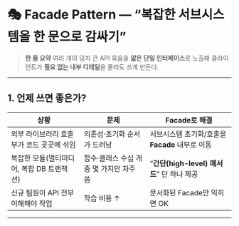 # 🎭 Facade Pattern — “복잡한 서브시스템을 한 문으로 감싸기”

> **한 줄 요약**
> 여러 개의 덩치 큰 API 묶음을 **얇은 단일 인터페이스**로 노출해
> 클라이언트가 **필요 없는 내부 디테일**을 몰라도 쓰게 만든다.

---

## 1. 언제 쓰면 좋은가?

| 상황                        | 문제                       | Facade로 해결                       |
| ------------------------- | ------------------------ | -------------------------------- |
| 외부 라이브러리 호출부가 코드 곳곳에 섞임   | 의존성·초기화 순서가 드러남          | 서브시스템 초기화/호출을 **Facade** 내부로 이동  |
| 복잡한 모듈(멀티미디어, 복합 DB 트랜잭션) | 함수·클래스 수십 개 중 몇 가지만 자주 씀 | “**간단(high-level) 메서드**” 단 하나 제공 |
| 신규 팀원이 API 전부 이해해야 작업     | 학습 비용 ↑                  | 문서화된 Facade만 익히면 OK              |

---
